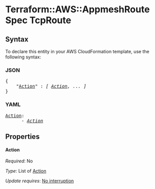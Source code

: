 # Terraform::AWS::AppmeshRoute Spec TcpRoute

## Syntax

To declare this entity in your AWS CloudFormation template, use the following syntax:

### JSON

<pre>
{
    "<a href="#action" title="Action">Action</a>" : <i>[ <a href="spec-tcproute-action.md">Action</a>, ... ]</i>
}
</pre>

### YAML

<pre>
<a href="#action" title="Action">Action</a>: <i>
      - <a href="spec-tcproute-action.md">Action</a></i>
</pre>

## Properties

#### Action

_Required_: No

_Type_: List of <a href="spec-tcproute-action.md">Action</a>

_Update requires_: [No interruption](https://docs.aws.amazon.com/AWSCloudFormation/latest/UserGuide/using-cfn-updating-stacks-update-behaviors.html#update-no-interrupt)

